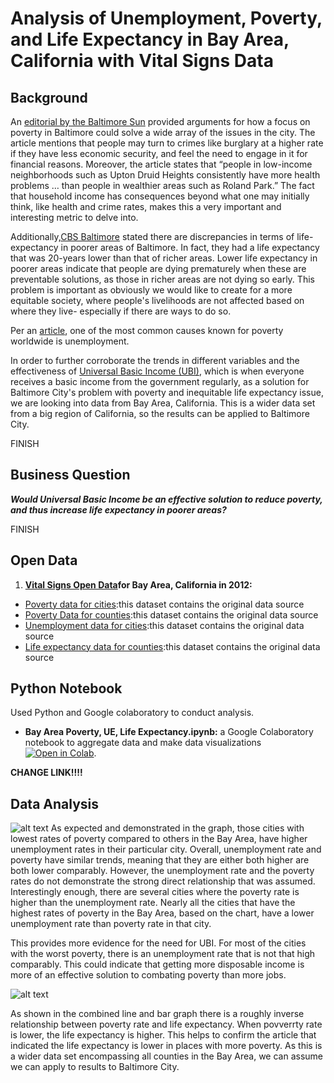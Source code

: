 # Analysis of Unemployment, Poverty, and Life Expectancy in Bay Area, California with Vital Signs Data

## Background
An [editorial by the Baltimore Sun](https://www.baltimoresun.com/opinion/editorial/bs-ed-0207-baltimore-poverty-20190205-story.html) provided arguments for how a focus on poverty in Baltimore could solve a wide array of the issues in the city. The article mentions that people may turn to crimes like burglary at a higher rate if they have less economic security, and feel the need to engage in it for financial reasons. Moreover,  the article states that “people in low-income neighborhoods such as Upton Druid Heights consistently have more health problems … than people in wealthier areas such as Roland Park.” The fact that household income has consequences beyond what one may initially think, like health and crime rates, makes this a very important and interesting metric to delve into.

Additionally,[CBS Baltimore](https://baltimore.cbslocal.com/2017/07/06/life-expectancy-baltimore/) stated there are discrepancies in terms of life-expectancy in poorer areas of Baltimore. In fact, they had a life expectancy that was 20-years lower than that of richer areas. Lower life expectancy in poorer areas indicate that people are dying prematurely when these are preventable solutions, as those in richer areas are not dying so early. This problem is important as obviously we would like to create for a more equitable society, where people's livelihoods are not affected based on where they live- especially if there are ways to do so. 

Per an [article](https://www.borgenmagazine.com/unemployment-creates-poverty/), one of the most common causes known for poverty worldwide is unemployment. 

In order to further corroborate the trends in different variables and the effectiveness of [Universal Basic Income (UBI)](https://www.investopedia.com/terms/b/basic-income.asp), which is when everyone receives a basic income from the government regularly, as a solution for Baltimore City's problem with poverty and inequitable life expectancy issue, we are looking into data from Bay Area, California. This is a wider data set from a big region of California, so the results can be applied to Baltimore City. 

FINISH

## Business Question
___Would Universal Basic Income be an effective solution to reduce poverty, and thus increase life expectancy in poorer areas?___

FINISH

## Open Data 
1.	__[Vital Signs Open Data](https://www.vitalsigns.mtc.ca.gov/)for Bay Area, California in 2012:__ 
- [Poverty data for cities](https://github.com/skang06/bayarea_ue_poverty_life_expectancy/blob/main/Bay_Area_Pov.csv):this dataset contains the original data source
- [Poverty Data for counties](https://github.com/skang06/bayarea_ue_poverty_life_expectancy/blob/main/poverty_county.csv):this dataset contains the original data source
- [Unemployment data for cities](https://github.com/skang06/bayarea_ue_poverty_life_expectancy/blob/main/Bay%20Area_UE.csv):this dataset contains the original data source
- [Life expectancy data for counties](https://github.com/skang06/bayarea_ue_poverty_life_expectancy/blob/main/County_LE.csvth):this dataset contains the original data source


## Python Notebook
Used Python and Google colaboratory to conduct analysis.
- __Bay Area Poverty, UE, Life Expectancy.ipynb:__ a Google Colaboratory notebook to aggregate data and make data visualizations [![Open in Colab](https://colab.research.google.com/assets/colab-badge.svg)](https://colab.research.google.com/drive/11teRC-rjrv8kMtpNIDOyBTZdIYh9PQTe#scrollTo=tbo5tE9SR066).

__CHANGE LINK!!!!__

## Data Analysis

![alt text](https://github.com/skang06/bayarea_ue_poverty_life_expectancy/blob/main/Screen%20Shot%202020-12-06%20at%204.02.49%20PM.png)
As expected and demonstrated in the graph, those cities with lowest rates of poverty compared to others in the Bay Area, have higher unemployment rates in their particular city. Overall, unemployment rate and poverty have similar trends, meaning that they are either both higher are both lower comparably. However, the unemployment rate and the poverty rates do not demonstrate the strong direct relationship that was assumed. Interestingly enough, there are several cities where the poverty rate is higher than the unemployment rate. Nearly all the cities that have the highest rates of poverty in the Bay Area, based on the chart, have a lower unemployment rate than poverty rate in that city. 

This provides more evidence for the need for UBI. For most of the cities with the worst poverty, there is an unemployment rate that is not that high comparably. This could indicate that getting more disposable income is more of an effective solution to combating poverty than more jobs. 

![alt text](https://github.com/skang06/bayarea_ue_poverty_life_expectancy/blob/main/Screen%20Shot%202020-12-06%20at%204.02.58%20PM.png)

As shown in the combined line and bar graph there is a roughly inverse relationship between poverty rate and life expectancy. When povverrty rate is lower, the life expectancy is higher. This helps to confirm the article that indicated the life expectancy is lower in places with more poverty. As this is a wider data set encompassing all counties in the Bay Area, we can assume we can apply to results to Baltimore City.
